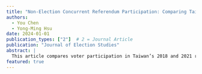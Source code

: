 ```yaml
---
title: "Non-Election Concurrent Referendum Participation: Comparing Taiwan's 2018 and 2021 Referendums"
authors:
  - You Chen
  - Yong-Ming Hsu
date: 2024-01-01
publication_types: ["2"]  # 2 = Journal Article
publication: "Journal of Election Studies"
abstract: |
  This article compares voter participation in Taiwan’s 2018 and 2021 referendums when they were held separately from general elections. We show how institutional changes affected turnout patterns and discuss the broader implications for democratic participation.
featured: true
---
```

